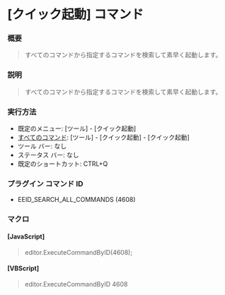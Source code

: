 # \[クイック起動\] コマンド

### 概要

> すべてのコマンドから指定するコマンドを検索して素早く起動します。

### 説明

> すべてのコマンドから指定するコマンドを検索して素早く起動します。

### 実行方法

- 既定のメニュー: \[ツール\] \- \[クイック起動\]
- [すべてのコマンド](../../glossary/allcommands): \[ツール\] \- \[クイック起動\] \- \[クイック起動\]
- ツール バー: なし
- ステータス バー: なし
- 既定のショートカット: CTRL+Q

### プラグイン コマンド ID

- EEID\_SEARCH\_ALL\_COMMANDS (4608)

### マクロ

#### \[JavaScript\]

> editor.ExecuteCommandByID(4608);

#### \[VBScript\]

> editor.ExecuteCommandByID 4608